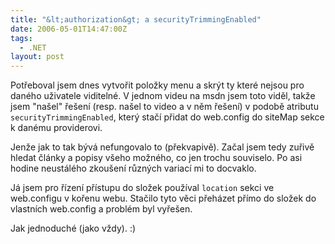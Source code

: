 ```yaml
---
title: "&lt;authorization&gt; a securityTrimmingEnabled"
date: 2006-05-01T14:47:00Z
tags:
  - .NET
layout: post
---
```

Potřeboval jsem dnes vytvořit položky menu a skrýt ty které nejsou pro daného uživatele viditelné. V jednom videu na msdn jsem toto viděl, takže jsem "našel" řešení (resp. našel to video a v něm řešení) v podobě atributu `securityTrimmingEnabled`, který stačí přidat do web.config do siteMap sekce k danému providerovi.

Jenže jak to tak bývá nefungovalo to (překvapivě). Začal jsem tedy zuřivě hledat články a popisy všeho možného, co jen trochu souviselo. Po asi hodine neustálého zkoušení různých variací mi to docvaklo.

Já jsem pro řízení přístupu do složek používal `location` sekci ve web.configu v kořenu webu. Stačilo tyto věci přeházet přímo do složek do vlastních web.config a problém byl vyřešen.

Jak jednoduché (jako vždy). :)